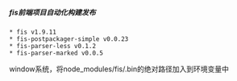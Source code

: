 ##### fis前端项目自动化构建发布

	* fis v1.9.11
	* fis-postpackager-simple v0.0.23
	* fis-parser-less v0.1.2
	* fis-parser-marked v0.0.5

window系统，将node_modules/fis/.bin的绝对路径加入到环境变量中

